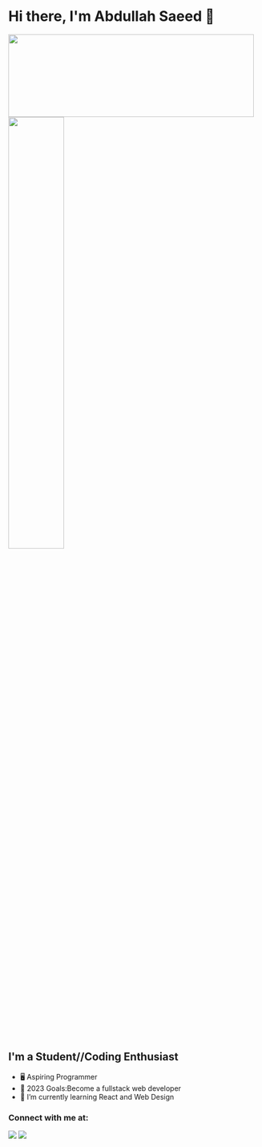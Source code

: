 # Hi there, I'm Abdullah Saeed 👋 
<p>
  <img align="center" width="490" height="165" src="https://github-readme-stats.vercel.app/api?username=AbdullahSaeed1211&show_icons=true&hide_border=false&line_height=20&title_color=f69673&icon_color=1b93c9&show_owner=true"/>
<img align="center" width="47%" src="https://github-readme-stats.vercel.app/api/top-langs/?username=AbdullahSaeed1211&layout=compact)" />


## I'm a Student//Coding Enthusiast
- 🖥️ Aspiring Programmer
- 🥅 2023 Goals:Become a fullstack web developer
- 🔭 I’m currently learning React and Web Design
### Connect with me at:
<p>
<a href="https://linkedin.com/in/abdullah-saeed1211"><img src="https://img.shields.io/badge/linkedin-0077B5.svg?style=for-the badge&logo=linkedin&logoColor=white"/></a>
<a href="https://twitter.com/Abdullah_1724"><img src="https://img.shields.io/badge/twitter-1DA1F2.svg?style=for-the-badge&logo=twitter&logoColor=white"/></a>
</p>




[linkedin]: www.linkedin.com/in/abdullah-saeed1211
[twitter]: https://twitter.com/Abdullah_1724
